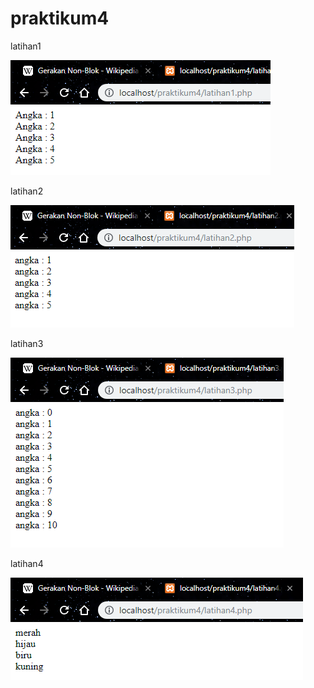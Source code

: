 # praktikum4

latihan1

![alt text](https://github.com/anisanisah05/praktikum4/blob/master/latihan1.PNG)

latihan2

![alt text](https://github.com/anisanisah05/praktikum4/blob/master/latihan2.PNG)

latihan3

![alt text](https://github.com/anisanisah05/praktikum4/blob/master/latihan3.PNG)

latihan4

![alt text](https://github.com/anisanisah05/praktikum4/blob/master/latihan4.PNG)
